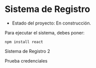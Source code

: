 <h1> Sistema de Registro </h1>

- Estado del proyecto: En construcción.

Para ejecutar el sistema, debes poner:

```npm install react```

Sistema de Registro 2

Prueba credenciales